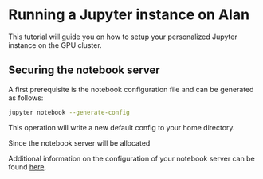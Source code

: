 # Running a Jupyter instance on Alan

This tutorial will guide you on how to setup your personalized Jupyter instance on the GPU cluster.

## Securing the notebook server

A first prerequisite is the notebook configuration file and can be generated as follows:
```bash
jupyter notebook --generate-config
```
This operation will write a new default config to your home directory.

Since the notebook server will be allocated

Additional information on the configuration of your notebook server can be found [here](https://jupyter-notebook.readthedocs.io/en/stable/public_server.html).
